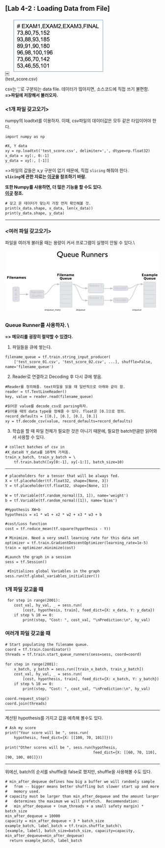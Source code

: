## [Lab 4-2 : Loading Data from File]
￼
![lab4.2-1](/image_File/lab4.2-1.png)\
(test_score.csv)

csv는 ','로 구분되는 data file.
데이터가 많아지면, 소스코드에 직접 쓰기 불편함.\
**=>파일에 저장해서 불러오자.**

### <1개 파일 갖고오기>
numpy의 loadtxt를 이용하자. 이때, csv파일의 데이터값은 모두 같은 타입이어야 한다.
```
import numpy as np
```
```
#X, Y data
xy = np.loadtxt('test_score.csv', delimiter=',', dtype=np.float32)
x_data = xy[:, 0:-1]
y_data = xy[:, [-1]]
```
=>파일의 값들은 x,y 구분이 없기 때문에, 직접 ```slicing``` 해줘야 한다.\
**```slicing```에 관한 자료는 [이곳](http://cs231n.github.io/python-numpy-tutorial/)을 참조하기 바람.**

**또한 Numpy를 사용하면, 더 많은 기능을 할 수도 있다.\
[이곳](http://slides.com/wigging/numpy#/9) 참조.**

```
# 갖고 온 데이터가 맞는지 가장 먼저 확인해볼 것.
print(x_data.shape, x_data, len(x_data))
print(y_data.shape, y_data)
```
****
### <여러 파일 갖고오기>
파일을 여러개 불러올 때는 용량이 커서 프로그램이 실행이 안될 수 있다.\

![lab4.2-2](/image_File/lab4.2-2.png)

### Queue Runner를 사용하자. \
**=> 메모리를 굉장히 절약할 수 있겠다.**
1. 파일들을 큐에 쌓는다.
```
filename_queue = tf.train.string_input_producer(
    ['test_score_01.csv', 'test_score_02.csv', ...], shuffle=False, name='filename_queue')
```
2. Reader로 연결하고 Decoding 후 다시 큐에 쌓음.
```
#Reader를 정의해줌. text파일을 읽을 때 일반적으로 아래와 같이 함.
reader = tf.TextLineReader()
key, value = reader.read(filename_queue)
```
```
#읽어온 value를 decode_csv로 parsing하자.
#읽어올 때의 data type을 정해줄 수 있다. float은 [0.]으로 정의.
record_defaults = [[0.], [0.], [0.], [0.]]
xy = tf.decode_csv(value, record_defaults=record_defaults)
```
3. 학습을 할 때 파일 전체가 필요한 것은 아니기 때문에, 필요한 batch만큼만 읽어와서 사용할 수 있다.
```
# collect batches of csv in
#X_data와 Y_data를 10개씩 가져옴.
train_x_batch, train_y_batch = \
    tf.train.batch([xy[0:-1], xy[-1:]], batch_size=10)
```
****
```
# placeholders for a tensor that will be always fed.
X = tf.placeholder(tf.float32, shape=[None, 3])
Y = tf.placeholder(tf.float32, shape=[None, 1])

W = tf.Variable(tf.random_normal([3, 1]), name='weight')
b = tf.Variable(tf.random_normal([1]), name='bias')
```
```
#Hypothesis XW+b
hypothesis = x1 * w1 + x2 * w2 + x3 * w3 + b
```
```
#cost/Loss function
cost = tf.reduce_mean(tf.square(hypothesis - Y))
```
```
# Minimize. Need a very small learning rate for this data set
optimizer = tf.train.GradientDescentOptimizer(learning_rate=1e-5)
train = optimizer.minimize(cost)
```
```
#Launch the graph in a session
sess = tf.Session()
```
```
 #Initializes global Variables in the graph
sess.run(tf.global_variables_initializer())
```
### 1개 파일 갖고올 때
```
 for step in range(2001):
    cost_val, hy_val, _ = sess.run(
        [cost, hypothesis, train], feed_dict={X: x_data, Y: y_data})
    if step % 10 == 0:
        print(step, "Cost: ", cost_val, "\nPrediction:\n", hy_val)
```
### 여러개 파일 갖고올 때
```
# Start populating the filename queue.
coord = tf.train.Coordinator()
threads = tf.train.start_queue_runners(sess=sess, coord=coord)

for step in range(2001):
    x_batch, y_batch = sess.run([train_x_batch, train_y_batch])
    cost_val, hy_val, _ = sess.run(
        [cost, hypothesis, train], feed_dict={X: x_batch, Y: y_batch})
    if step % 10 == 0:
        print(step, "Cost: ", cost_val, "\nPrediction:\n", hy_val)

coord.request_stop()
coord.join(threads)
```
****
계산된 hypothesis를 가지고 값을 예측해 볼수도 있다.
```
# Ask my score
print("Your score will be ", sess.run(
    hypothesis, feed_dict={X: [[100, 70, 101]]}))

print("Other scores will be ", sess.run(hypothesis,
                                        feed_dict={X: [[60, 70, 110], [90, 100, 80]]}))
```
****
위에선, batch의 순서를 shuffle을 false로 했지만, shuffle을 사용해볼 수도 있다. 
```
# min_after_dequeue defines how big a buffer we will randomly sample
#   from -- bigger means better shuffling but slower start up and more
#   memory used.
# capacity must be larger than min_after_dequeue and the amount larger
#   determines the maximum we will prefetch.  Recommendation:
#   min_after_dequeue + (num_threads + a small safety margin) * batch_size
min_after_dequeue = 10000
capacity = min_after_dequeue + 3 * batch_size
example_batch, label_batch = tf.train.shuffle_batch(\
[example, label], batch_size=batch_size, capacity=capacity, min_after_dequeue=min_after_dequeue)
  return example_batch, label_batch
```

